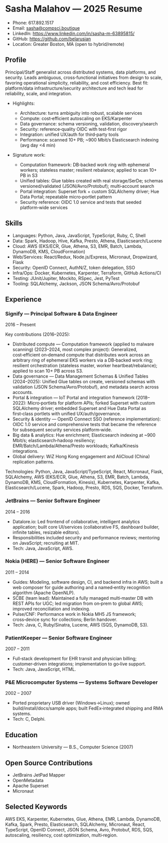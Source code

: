 # Sasha Malahov — 2025 Resume

- Phone: 617.892.1517
- Email: sasha@compsci.boutique
- LinkedIn: https://www.linkedin.com/in/sasha-m-63895815/
- GitHub: https://github.com/belarusian
- Location: Greater Boston, MA (open to hybrid/remote)

## Profile
Principal/Staff generalist across distributed systems, data platforms, and security. Leads ambiguous, cross‑functional initiatives from design to scale, favoring operational simplicity, reliability, and cost efficiency. Best fit: platform/data infrastructure/security architecture and tech lead for reliability, scale, and integration.

- Highlights:
  - Architecture: turns ambiguity into robust, scalable services
  - Compute: cost‑efficient autoscaling on EKS/Karpenter
  - Data governance: schema versioning, validation, discovery/search
  - Security: reference‑quality OIDC with test‑first rigor
  - Integration: unified UX/auth for third‑party tools
  - Performance: scanned 10+ PB; ~900 Mbit/s Elasticsearch indexing (avg day <4 min)

- Signature work:
  - Computation framework: DB‑backed work ring with ephemeral workers; stateless master; resilient rebalance; applied to scan 10+ PB in S3
  - Unified tables: Glue tables created with real storage/SerDe; schemas versioned/validated (JSON/Avro/Protobuf); multi‑account search
  - Portal integration: Superset fork + custom SQLAlchemy driver; Hue Data Portal; repeatable micro‑portlet pattern
  - Security reference: OIDC 1.0 service and tests that seeded platform‑wide services

## Skills
- Languages: Python, Java, JavaScript, TypeScript, Ruby, C, Shell
- Data: Spark, Hadoop, Hive, Kafka, Presto, Athena, Elasticsearch/Lucene
- Cloud: AWS (EKS/ECR, Glue, Athena, S3, EMR, Batch, Lambda, DynamoDB, KMS, CloudFormation)
- Web/Services: React/Redux, Node.js/Express, Micronaut, Dropwizard, Flask
- Security: OpenID Connect, AuthN/Z, token delegation, SSO
- Infra/Ops: Docker, Kubernetes, Karpenter, Terraform, GitHub Actions/CI
- Testing: JUnit/Jupiter, Mockito, RSpec, Jest, PyTest
- Tooling: SQLAlchemy, Jackson, JSON Schema/Avro/Protobuf

## Experience

### Signify — Principal Software & Data Engineer
2016 – Present

Key contributions (2016–2025):
- Distributed compute — Computation framework (applied to malware scanning) (2023–2024, most complex project): Generalized, cost‑efficient on‑demand compute that distributes work across an arbitrary ring of ephemeral EKS workers via a DB‑backed work ring; resilient orchestration (stateless master, worker heartbeat/rebalance); applied to scan 10+ PB across S3.
- Data governance — Data Management Schemas & Unified Tables (2024–2025): Unified Glue tables on create, versioned schemas with validation (JSON Schema/Avro/Protobuf), and metadata search across accounts.
- Portal & integration — IoT Portal and integration framework (2018–2022): Micro‑portlets for platform APIs; forked Superset with custom SQLAlchemy driver; embedded Superset and Hue Data Portal as first‑class portlets with unified UX/auth/governance.
- Security & identity — OpenID Connect SSO (reference implementation): OIDC 1.0 service and comprehensive tests that became the reference for subsequent security services platform‑wide.
- Big data & analytics: Hue enrichment; Elasticsearch indexing at ~900 Mbit/s; elasticsearch‑hadoop resiliency; EMR/Batch/Lambda/Athena/Presto workloads; Kafka/Kinesis integrations.
- Global delivery: WiZ Hong Kong engagement and AliCloud (China) replication patterns.

Technologies: Python, Java, JavaScript/TypeScript, React, Micronaut, Flask, SQLAlchemy, AWS (EKS/ECR, Glue, Athena, S3, EMR, Batch, Lambda, DynamoDB, KMS, CloudFormation, Kinesis), Kubernetes, Karpenter, Kafka, Elasticsearch/Lucene, Spark, Hadoop, Presto, RDS, SQS, Docker, Terraform.

### JetBrains — Senior Software Engineer
2014 – 2016
- Datalore.io: Led frontend of collaborative, intelligent analytics application; built core UI/services (collaborative FS, dashboard builder, infinite tables, resizable editors).
- Responsibilities included security and performance reviews; mentoring on JavaScript; recruiting at MIT.
- Tech: Java, JavaScript, AWS.

### Nokia (HERE) — Senior Software Engineer
2011 – 2014
- Guides: Modeling, software design, CI, and backend infra in AWS; built a web composer for guide authoring and a named‑entity recognition algorithm (Apache OpenNLP).
- SCBE (team lead): Maintained a fully managed multi‑master DB with REST APIs for UGC; led migration from on‑prem to global AWS; improved reconciliation and indexing.
- Pulse/CNF: Performance work in Nokia MH5 JS framework; cross‑device sync for collections; Berlin handover.
- Tech: Java, C, Ruby/Sinatra, Lucene, AWS (SQS, DynamoDB, S3).

### PatientKeeper — Senior Software Engineer
2007 – 2011
- Full‑stack development for EHR transit and physician billing; customer‑driven integrations; implementation to go‑live support.
- Tech: Java, JavaScript, HTML.

### P&E Microcomputer Systems — Systems Software Developer
2002 – 2007
- Ported proprietary USB driver (Windows→Linux); owned build/install/docs/sample apps; built FedEx‑integrated shipping and RMA systems.
- Tech: C, Delphi.

## Education
- Northeastern University — B.S., Computer Science (2007)

## Open Source Contributions
- JetBrains JetPad Mapper
- OpenMetadata
- Apache Superset
- Micronaut

## Selected Keywords
AWS EKS, Karpenter, Kubernetes, Glue, Athena, EMR, Lambda, DynamoDB, Kafka, Spark, Presto, Elasticsearch, SQLAlchemy, Micronaut, React, TypeScript, OpenID Connect, JSON Schema, Avro, Protobuf, RDS, SQS, autoscaling, resiliency, cost optimization, multi‑region.
